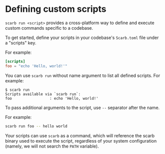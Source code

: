 # Defining custom scripts

`scarb run <script>` provides a cross-platform way to define and execute custom commands specific to a codebase.

To get started, define your scripts in your codebase's `Scarb.toml` file under a "scripts" key.

For example:

```toml
[scripts]
foo = "echo 'Hello, world!'"
```

You can use `scarb run` without name argument to list all defined scripts.
For example:

```shell
$ scarb run
Scripts available via `scarb run`:
foo                 : echo 'Hello, world!'
```

To pass additional arguments to the script, use `--` separator after the name.

For example:

```bash
scarb run foo -- hello world
```

Your scripts can use `scarb` as a command, which will reference the scarb binary used to execute the script,
regardless of your system configuration (namely, we will not search the `PATH` variable).
